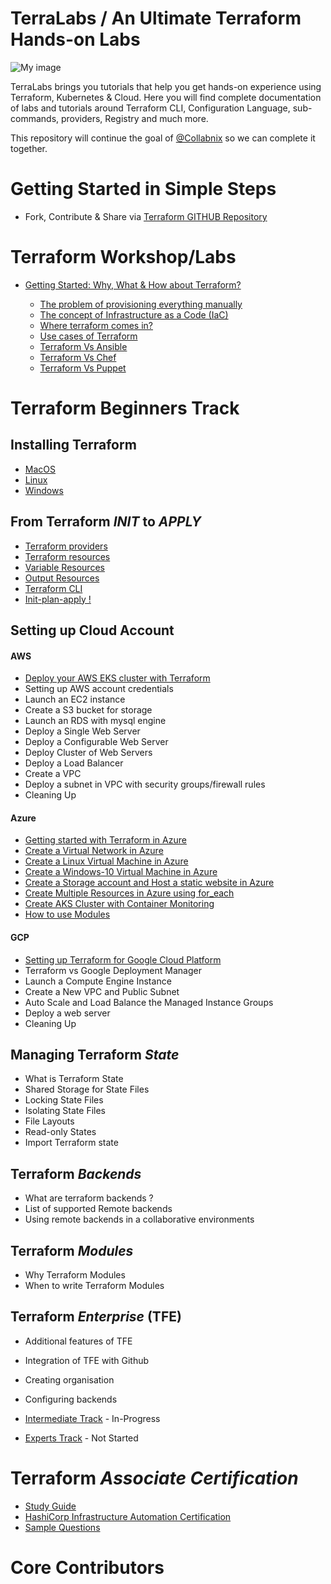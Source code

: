 
# TerraLabs / An Ultimate Terraform Hands-on Labs 



![My image](https://raw.githubusercontent.com/MiladYarmohammadi/terralabs/master/images/wordle.png)


TerraLabs brings you tutorials that help you get hands-on experience using Terraform, Kubernetes & Cloud. Here you will find complete documentation of labs and tutorials around Terraform CLI, Configuration Language, sub-commands, providers, Registry and much more.


This repository will continue the goal of [@Collabnix](https://github.com/collabnix/terraform) so we can complete it together.
#  Getting Started in Simple Steps

[//]: # (- Join 5000+ TerraLabs Labs Contributors in 2 mins via [Slack]&#40;https://launchpass.com/terralabs&#41;)

- Fork, Contribute & Share via [Terraform GITHUB Repository](https://github.com/MiladYarmohammadi/terraform)

[//]: # (-  [![Discord URL]&#40;https://img.shields.io/twitter/url/https/twitter.com/fold_left.svg?style=social&label=Follow%20%40terralabs&#41;]&#40;https://discord.gg/pB2Te9Bw&#41;)

# Terraform Workshop/Labs

- [Getting Started: Why, What & How about Terraform?](getting-started/README.md) 

   - [The problem of provisioning everything manually](getting-started/the-problem.md)
   - [The concept of Infrastructure as a Code (IaC)](getting-started/iac.md)
   - [Where terraform comes in?](getting-started/terraform.md)
   - [Use cases of Terraform](getting-started/use-cases.md)
   - [Terraform Vs Ansible]()
   - [Terraform Vs Chef]()
   - [Terraform Vs Puppet]()


# Terraform Beginners Track

## Installing Terraform

  - [MacOS](https://github.com/MiladYarmohammadi/terralabs/blob/master/beginners/os/mac/README.md)
  - [Linux](https://github.com/MiladYarmohammadi/terralabs/tree/master/beginners/os/linux) 
  - [Windows](https://github.com/MiladYarmohammadi/terralabs/tree/master/beginners/os/windows)
  

## From Terraform _INIT_ to _APPLY_

  - [Terraform providers](https://github.com/MiladYarmohammadi/terralabs/blob/master/beginners/providers/Terraform_Providers.md)
  - [Terraform resources](https://github.com/MiladYarmohammadi/terralabs/blob/master/beginners/resources/Terraform_Resources.md)
  - [Variable Resources](https://github.com/MiladYarmohammadi/terralabs/blob/master/beginners/resources/variables/README.md)
  - [Output Resources](https://github.com/MiladYarmohammadi/terralabs/blob/master/beginners/resources/output/README.md)
  - [Terraform CLI](https://github.com/MiladYarmohammadi/terralabs/blob/master/beginners/CLI/README.md)
  - [Init-plan-apply !](https://github.com/MiladYarmohammadi/terralabs/blob/master/beginners/init-plan-apply/README.md)

## Setting up Cloud Account

#### AWS

  - [Deploy your AWS EKS cluster with Terraform](https://github.com/MiladYarmohammadi/terralabs/tree/master/beginners/aws/eks)
  - Setting up AWS account credentials 
  - Launch an EC2 instance
  - Create a S3 bucket for storage
  - Launch an RDS with mysql engine
  - Deploy a Single Web Server
  - Deploy a Configurable Web Server
  - Deploy Cluster of Web Servers
  - Deploy a Load Balancer
  - Create a VPC 
  - Deploy a subnet in VPC with security groups/firewall rules
  - Cleaning Up

#### Azure
 
  - [Getting started with Terraform in Azure](https://github.com/MiladYarmohammadi/terralabs/blob/master/beginners/azure/README.md)
  - [Create a Virtual Network in Azure](https://github.com/MiladYarmohammadi/terralabs/blob/master/beginners/azure/virtualnetwork)
  - [Create a Linux Virtual Machine in Azure](https://github.com/MiladYarmohammadi/terralabs/tree/master/beginners/azure/linuxVM)
  - [Create a Windows-10 Virtual Machine in Azure](https://github.com/MiladYarmohammadi/terralabs/tree/master/beginners/azure/windowsVM)
  - [Create a Storage account and Host a static website in Azure](https://github.com/MiladYarmohammadi/terralabs/tree/master/beginners/azure/storageAccount) 
  - [Create Multiple Resources in Azure using for_each](https://github.com/MiladYarmohammadi/terralabs/tree/master/beginners/azure/multiple_resources) 
  - [Create AKS Cluster with Container Monitoring](https://github.com/MiladYarmohammadi/terralabs/tree/master/beginners/azure/aks_cluster)
  - [How to use Modules](https://github.com/MiladYarmohammadi/terralabs/tree/master/beginners/azure/module_example)

#### GCP

  - [Setting up Terraform for Google Cloud Platform](https://github.com/MiladYarmohammadi/terralabs/blob/master/beginners/gcp/README.md)
  - Terraform vs Google Deployment Manager
  - Launch a Compute Engine Instance
  - Create a New VPC and Public Subnet
  - Auto Scale and Load Balance the Managed Instance Groups
  - Deploy a web server
  - Cleaning Up

## Managing Terraform _State_
 
  - What is Terraform State
  - Shared Storage for State Files
  - Locking State Files
  - Isolating State Files
  - File Layouts
  - Read-only States
  - Import Terraform state

## Terraform _Backends_

  - What are terraform backends ?
  - List of supported Remote backends 
  - Using remote backends in a collaborative environments

## Terraform _Modules_

  - Why Terraform Modules
  - When to write Terraform Modules


## Terraform _Enterprise_ (TFE)
  - Additional features of TFE
  - Integration of TFE with Github
  - Creating organisation
  - Configuring backends



- [Intermediate Track](./intermediate/README.md) - In-Progress

- [Experts Track](./experts/README.md) - Not Started


# Terraform _Associate Certification_

- [Study Guide](https://learn.hashicorp.com/terraform/certification/terraform-associate-study-guide) <br>
- [HashiCorp Infrastructure Automation Certification](https://www.hashicorp.com/certification/terraform-associate/)<br>
- [Sample Questions](https://learn.hashicorp.com/terraform/certification/terraform-associate-sample-questions)<br>

# Core Contributors


